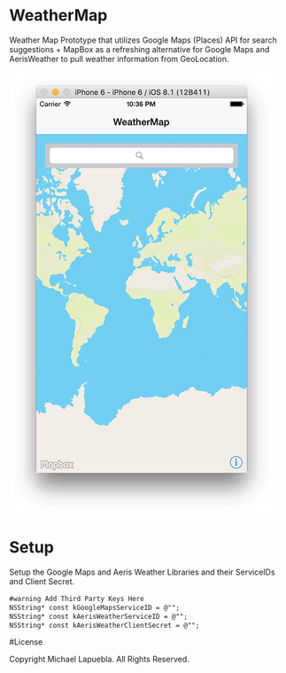 # WeatherMap

Weather Map Prototype that utilizes Google Maps (Places) API for search suggestions + MapBox as a refreshing alternative for Google Maps and AerisWeather to pull weather information from GeoLocation.

![Screenshot](https://github.com/chainedtothewoods/WeatherMap/blob/master/Screenshots/search_example.gif?raw=true)

# Setup

Setup the Google Maps and Aeris Weather Libraries and their ServiceIDs and Client Secret.
```
#warning Add Third Party Keys Here
NSString* const kGoogleMapsServiceID = @"";
NSString* const kAerisWeatherServiceID = @"";
NSString* const kAerisWeatherClientSecret = @"";
```
#License

Copyright Michael Lapuebla. All Rights Reserved.
